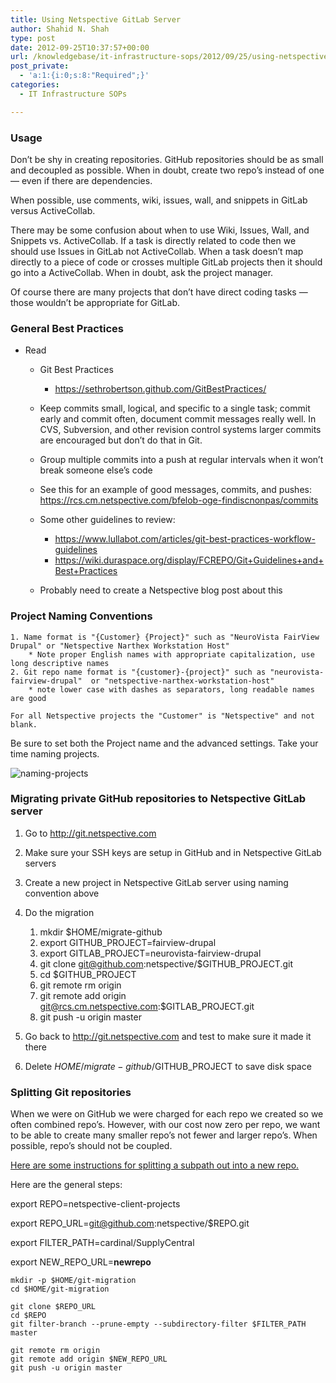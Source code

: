 ```yaml
---
title: Using Netspective GitLab Server
author: Shahid N. Shah
type: post
date: 2012-09-25T10:37:57+00:00
url: /knowledgebase/it-infrastructure-sops/2012/09/25/using-netspective-gitlab-server/
post_private:
  - 'a:1:{i:0;s:8:"Required";}'
categories:
  - IT Infrastructure SOPs

---
```

### Usage

Don&#8217;t be shy in creating repositories. GitHub repositories should be as small and decoupled as possible. When in doubt, create two repo&#8217;s instead of one &#8212; even if there are dependencies.

When possible, use comments, wiki, issues, wall, and snippets in GitLab versus ActiveCollab.

There may be some confusion about when to use Wiki, Issues, Wall, and Snippets vs. ActiveCollab. If a task is directly related to code then we should use Issues in GitLab not ActiveCollab. When a task doesn&#8217;t map directly to a piece of code or crosses multiple GitLab projects then it should go into a ActiveCollab. When in doubt, ask the project manager.

Of course there are many projects that don&#8217;t have direct coding tasks &#8212; those wouldn&#8217;t be appropriate for GitLab.

### General Best Practices

  * Read 
      * Git Best Practices 
          * <https://sethrobertson.github.com/GitBestPractices/>
      * Keep commits small, logical, and specific to a single task; commit early and commit often, document commit messages really well. In CVS, Subversion, and other revision control systems larger commits are encouraged but don&#8217;t do that in Git.
      * Group multiple commits into a push at regular intervals when it won&#8217;t break someone else&#8217;s code
      * See this for an example of good messages, commits, and pushes: https://rcs.cm.netspective.com/bfelob-oge-findiscnonpas/commits
      * Some other guidelines to review: 
          * <https://www.lullabot.com/articles/git-best-practices-workflow-guidelines>
          * <https://wiki.duraspace.org/display/FCREPO/Git+Guidelines+and+Best+Practices>
    
      * Probably need to create a Netspective blog post about this

### Project Naming Conventions

    1. Name format is "{Customer} {Project}" such as "NeuroVista FairView Drupal" or "Netspective Narthex Workstation Host"
        * Note proper English names with appropriate capitalization, use long descriptive names
    2. Git repo name format is "{customer}-{project}" such as "neurovista-fairview-drupal"  or "netspective-narthex-workstation-host"
        * note lower case with dashes as separators, long readable names are good
    
    For all Netspective projects the "Customer" is "Netspective" and not blank.
    

Be sure to set both the Project name and the advanced settings. Take your time naming projects.

![naming-projects](/blog/naming-projects.png#center) 

### Migrating private GitHub repositories to Netspective GitLab server

  1. Go to <http://git.netspective.com>
  2. Make sure your SSH keys are setup in GitHub and in Netspective GitLab servers
  3. Create a new project in Netspective GitLab server using naming convention above
  4. Do the migration 
      1. mkdir $HOME/migrate-github
      2. export GITHUB_PROJECT=fairview-drupal
      3. export GITLAB_PROJECT=neurovista-fairview-drupal
      4. git clone git@github.com:netspective/$GITHUB_PROJECT.git
      5. cd $GITHUB_PROJECT
      6. git remote rm origin
      7. git remote add origin git@rcs.cm.netspective.com:$GITLAB_PROJECT.git
      8. git push -u origin master

  5. Go back to <http://git.netspective.com> and test to make sure it made it there

  6. Delete $HOME/migrate-github/$GITHUB_PROJECT to save disk space

### Splitting Git repositories

When we were on GitHub we were charged for each repo we created so we often combined repo&#8217;s. However, with our cost now zero per repo, we want to be able to create many smaller repo&#8217;s not fewer and larger repo&#8217;s. When possible, repo&#8217;s should not be coupled.

[Here are some instructions for splitting a subpath out into a new repo.][3]

Here are the general steps:
      
export REPO=netspective-client-projects
      
export REPO_URL=git@github.com:netspective/$REPO.git
      
export FILTER_PATH=cardinal/SupplyCentral
      
export NEW\_REPO\_URL=**newrepo**

    mkdir -p $HOME/git-migration
    cd $HOME/git-migration
    
    git clone $REPO_URL
    cd $REPO
    git filter-branch --prune-empty --subdirectory-filter $FILTER_PATH master
    
    git remote rm origin
    git remote add origin $NEW_REPO_URL
    git push -u origin master

 [3]: https://help.github.com/articles/splitting-a-subpath-out-into-a-new-repo